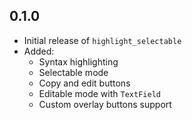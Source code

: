 ## 0.1.0

- Initial release of `highlight_selectable`
- Added:
  - Syntax highlighting
  - Selectable mode
  - Copy and edit buttons
  - Editable mode with `TextField`
  - Custom overlay buttons support
